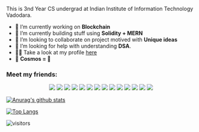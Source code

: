 This is 3nd Year CS undergrad at Indian Institute of Information Technology Vadodara. 

- 🔭 I’m currently working on **Blockchain** 
- 🌱 I’m currently building stuff using **Solidity + MERN**
- 👯 I’m looking to collaborate on project motived with **Unique ideas**
- 🤔 I’m looking for help with understanding **DSA**. 
- 👨‍💻 Take a look at my profile [here](https://nitanshu-portfolio.netlify.app/)
- :star2: **Cosmos = :blue_heart:**

<h3 align="left">Meet my friends: </h3>
<p align="center">
<img src="https://img.shields.io/badge/C-00599C?style=for-the-badge&logo=c&logoColor=white" />
<img src="https://img.shields.io/badge/C%2B%2B-00599C?style=for-the-badge&logo=c%2B%2B&logoColor=white" />
<img src="https://img.shields.io/badge/Java-ED8B00?style=for-the-badge&logo=java&logoColor=white"/>
<img src="https://img.shields.io/badge/JavaScript-F7DF1E?style=for-the-badge&logo=javascript&logoColor=black" />
<img src="https://img.shields.io/badge/HTML5-E34F26?style=for-the-badge&logo=html5&logoColor=white" />
<img src="https://img.shields.io/badge/CSS3-1572B6?style=for-the-badge&logo=css3&logoColor=white" />
<img src="https://img.shields.io/badge/React-20232A?style=for-the-badge&logo=react&logoColor=61DAFB" />
<img src="https://img.shields.io/badge/Node.js-339933?style=for-the-badge&logo=nodedotjs&logoColor=white" />
<img src="https://img.shields.io/badge/Express.js-000000?style=for-the-badge&logo=express&logoColor=white" />
<img src="https://img.shields.io/badge/MongoDB-4EA94B?style=for-the-badge&logo=mongodb&logoColor=white" />
<img src="https://img.shields.io/badge/Jest-C21325?style=for-the-badge&logo=jest&logoColor=white" />
<img src="https://img.shields.io/badge/Mocha-8D6748?style=for-the-badge&logo=Mocha&logoColor=white" />
<img src="https://img.shields.io/badge/jquery-%230769AD.svg?style=for-the-badge&logo=jquery&logoColor=white" />
<img src="https://img.shields.io/badge/Cockroach%20Labs-6933FF?style=for-the-badge&logo=Cockroach%20Labs&logoColor=white" />
<!-- <img src="https://tenor.com/view/programmer-gif-19019116" />  -->
<!--   <div class="tenor-gif-embed" data-postid="19019116" data-share-method="host" data-aspect-ratio="1.59204" data-width="100%"><a href="https://tenor.com/view/programmer-gif-19019116">Programmer GIF</a>from <a href="https://tenor.com/search/programmer-gifs">Programmer GIFs</a></div> <script type="text/javascript" async src="https://tenor.com/embed.js"></script> -->
</p>

[![Anurag's github stats](https://github-readme-stats.vercel.app/api?username=nlok5923&theme=radical&count_private=true)](https://github.com/anuraghazra/github-readme-stats)

[![Top Langs](https://github-readme-stats.vercel.app/api/top-langs/?username=nlok5923&&hide=CSS&layout=compact&theme=radical)](https://github.com/anuraghazra/github-readme-stats)

![visitors](https://visitor-badge.glitch.me/badge?page_id=nlok5923.nlok5923)
